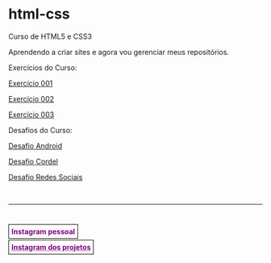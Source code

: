 # html-css
 Curso de HTML5 e CSS3

 Aprendendo a criar sites e agora vou gerenciar meus repositórios.


<p>Exercícios do Curso:</p>
 <a target="_blank" href="https://patsferrer.github.io/html-css/exercicios/ex001/index.html">Exercício 001</a>

  <a target="_blank" href="https://patsferrer.github.io/html-css/exercicios/ex002/index.html">Exercício 002</a>
  
  <a target="_blank" href="https://patsferrer.github.io/html-css/exercicios/ex003/index.html">Exercício 003</a>

  <p>Desafios do Curso:</p>

  <a target="_blank" href="https://patsferrer.github.io/html-css/desafios/d010%20fiz%20sozinha/index.html">Desafio Android</a> 

  <a target="_blank" href="https://patsferrer.github.io/projeto-cordel/">Desafio Cordel</a>

  <a target="_blank" href="https://patsferrer.github.io/projeto-social/">Desafio Redes Sociais</a>

<br> <hr> <br>

<p><a style="text-decoration: none; color: purple; border: 1px solid black; padding: 5px; font-weight: bold; " target="_blank" href="https://www.instagram.com/patsferrer/">Instagram pessoal</a></p>

<p><a style="text-decoration: none; color: purple; border: 1px solid black; padding: 5px; font-weight: bold; " target="_blank" href="https://www.instagram.com/parscodefly/"><abbr title="Eu sou newbie">Instagram dos projetos</abbr></a></p>

